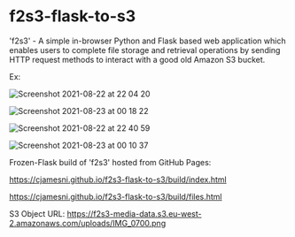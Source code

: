 # f2s3-flask-to-s3
'f2s3' - A simple in-browser Python and Flask based web application which enables users to complete file storage and retrieval operations by sending HTTP request methods to interact with a good old Amazon S3 bucket. 

Ex:

![Screenshot 2021-08-22 at 22 04 20](https://user-images.githubusercontent.com/23433005/130372514-50c60ebb-12e4-440e-a0a6-2bf796f2fa51.png)

![Screenshot 2021-08-23 at 00 18 22](https://user-images.githubusercontent.com/23433005/130373147-10114377-8cd8-421e-a0d4-89407f586038.png)

![Screenshot 2021-08-22 at 22 40 59](https://user-images.githubusercontent.com/23433005/130370844-f70d495b-c1cb-4cbc-bf20-07c702fcbf2b.png)

![Screenshot 2021-08-23 at 00 10 37](https://user-images.githubusercontent.com/23433005/130488501-7248fdc9-864d-4e92-b057-9030ffd5ddab.png)


Frozen-Flask build of 'f2s3' hosted from GitHub Pages: 

https://cjamesni.github.io/f2s3-flask-to-s3/build/index.html

https://cjamesni.github.io/f2s3-flask-to-s3/build/files.html


S3 Object URL: https://f2s3-media-data.s3.eu-west-2.amazonaws.com/uploads/IMG_0700.png

